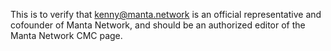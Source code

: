 This is to verify that kenny@manta.network is an official representative and cofounder of Manta Network, and should be an authorized editor of the Manta Network CMC page.
